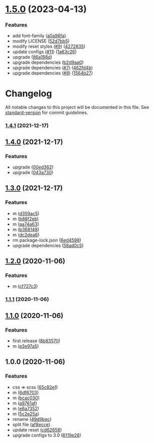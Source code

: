 # [1.5.0](https://github.com/donniean/styles/compare/v1.4.1...v1.5.0) (2023-04-13)

### Features

- add
  font-family ([a0a96fa](https://github.com/donniean/styles/commit/a0a96fa616961e91f1abfccee41f94bccdbc5e34))
- modify
  LICENSE ([52d7bb5](https://github.com/donniean/styles/commit/52d7bb5d5a7e180363e81f073813bfa6281a6671))
- modify reset
  styles ([#9](https://github.com/donniean/styles/issues/9)) ([4272835](https://github.com/donniean/styles/commit/42728352096c438e1f31ac03b164747dccfe0b92))
- update
  configs ([#11](https://github.com/donniean/styles/issues/11)) ([1a63c26](https://github.com/donniean/styles/commit/1a63c26b11b892ff0064478009e0715fd7edfe36))
- upgrade ([86a188d](https://github.com/donniean/styles/commit/86a188db1cbf8fd16f5420d1fdd83ccac9caaa8d))
- upgrade
  dependencies ([b2d9aa0](https://github.com/donniean/styles/commit/b2d9aa059b66c3fbd5fe0b5badfe3d2404e2b74b))
- upgrade
  dependencies ([#7](https://github.com/donniean/styles/issues/7)) ([462fd4b](https://github.com/donniean/styles/commit/462fd4b6569b1d8a3d97227ea054b11ca0c585e1))
- upgrade
  dependencies ([#8](https://github.com/donniean/styles/issues/8)) ([1564b27](https://github.com/donniean/styles/commit/1564b2794a3d158136fea04702804a9ade4b082c))

# Changelog

All notable changes to this project will be documented in this file. See [standard-version](https://github.com/conventional-changelog/standard-version) for commit guidelines.

### [1.4.1](https://github.com/donniean/styles/compare/v1.4.0...v1.4.1) (2021-12-17)

## [1.4.0](https://github.com/donniean/styles/compare/v1.3.0...v1.4.0) (2021-12-17)

### Features

- upgrade ([00ed362](https://github.com/donniean/styles/commit/00ed3622b438d53309dd5dacbe42bbb8bac4a9e3))
- upgrade ([043a730](https://github.com/donniean/styles/commit/043a7307698ca07ebe9d2844c256b17d5094ae43))

## [1.3.0](https://github.com/donniean/styles/compare/v1.2.0...v1.3.0) (2021-12-17)

### Features

- m ([d359ac5](https://github.com/donniean/styles/commit/d359ac56bab7bc76ad91dfd93be2ac6286fbfc71))
- m ([b88f2eb](https://github.com/donniean/styles/commit/b88f2eb12bb2df6ec3131064eb2496cb7fa75df4))
- m ([aa74a63](https://github.com/donniean/styles/commit/aa74a63e791c9949cab0757c193620fa2623c44b))
- m ([b368148](https://github.com/donniean/styles/commit/b368148263de9ca7af9b0c3a5d2d3aae32e7558c))
- m ([dc2dea6](https://github.com/donniean/styles/commit/dc2dea635b24624410c13864c57a81ee004d5bfa))
- rm package-lock.json ([6ed4598](https://github.com/donniean/styles/commit/6ed459800681361610962a84041837db038a0494))
- upgrade dependencies ([58ad0c5](https://github.com/donniean/styles/commit/58ad0c57b8642d2dcc98085d8c7a7f2de8534ed2))

## [1.2.0](https://github.com/donniean/styles/compare/v1.1.1...v1.2.0) (2020-11-06)

### Features

- m ([cf727c3](https://github.com/donniean/styles/commit/cf727c3c585efc4254029ef7ef3cb2d4260c2628))

### [1.1.1](https://github.com/donniean/styles/compare/v1.1.0...v1.1.1) (2020-11-06)

## [1.1.0](https://github.com/donniean/styles/compare/v1.0.0...v1.1.0) (2020-11-06)

### Features

- first release ([8b83570](https://github.com/donniean/styles/commit/8b83570a94801ab05fe3ff6e670939257c3dec42))
- m ([e3e97a5](https://github.com/donniean/styles/commit/e3e97a53da52b4dc82fe62e83e3642950d741864))

## 1.0.0 (2020-11-06)

### Features

- css => scss ([65c82e1](https://github.com/donniean/styles/commit/65c82e10f20fcc65e92b08fb2687936fbbdbf168))
- m ([6df6703](https://github.com/donniean/styles/commit/6df67032c0850a4df6cbc3febf92e64ecbcd5a71))
- m ([bcac030](https://github.com/donniean/styles/commit/bcac03067012c791a90a61add64ed7837b3b62e1))
- m ([a9761af](https://github.com/donniean/styles/commit/a9761affeac4335233d30aec1020ce36b229385e))
- m ([e6a7352](https://github.com/donniean/styles/commit/e6a735264d5993c45cf33b9dc1be364cbe629a2f))
- m ([5c2e25a](https://github.com/donniean/styles/commit/5c2e25a1132ee1dff20fc0b2cfd4ab2c4a8a7ab1))
- rename ([49d9bec](https://github.com/donniean/styles/commit/49d9bec0306e14838d1631e32facd7267d372507))
- split file ([af8ecce](https://github.com/donniean/styles/commit/af8ecce5d1504d045b725a521f674ed59d03da3f))
- update reset ([cd62658](https://github.com/donniean/styles/commit/cd62658f1ae6ea04353845b05b2cc5621a97eb20))
- upgrade configs to 3.0 ([6119e28](https://github.com/donniean/styles/commit/6119e28241e64bff2b7a4cc2b0eb9291aa290256))
